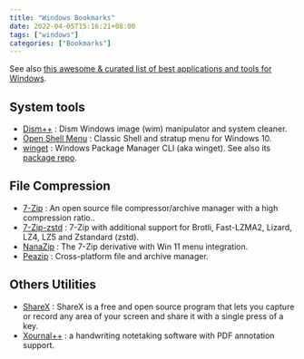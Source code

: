 ```yaml
---
title: "Windows Bookmarks"
date: 2022-04-05T15:16:21+08:00
tags: ["windows"]
categories: ["Bookmarks"]
---
```


See also [this awesome & curated list of best applications and tools for Windows](https://github.com/Awesome-Windows/Awesome).

<!--more-->

## System tools

- [Dism++](https://github.com/Chuyu-Team/Dism-Multi-language) : Dism Windows image (wim) manipulator and system cleaner.
- [Open Shell Menu](https://github.com/Open-Shell/Open-Shell-Menu) : Classic Shell and stratup menu for Windows 10.
- [winget](https://github.com/microsoft/winget-cli) : Windows Package Manager CLI (aka winget). See also its [package repo](https://github.com/microsoft/winget-pkgs).

## File Compression

- [7-Zip](https://www.7-zip.org/) : An open source file compressor/archive manager with a high compression ratio..
- [7-Zip-zstd](https://github.com/mcmilk/7-Zip-zstd) : 7-Zip with additional support for Brotli, Fast-LZMA2, Lizard, LZ4, LZ5 and Zstandard (zstd).
- [NanaZip](https://github.com/M2Team/NanaZip) : The 7-Zip derivative with Win 11 menu integration.
- [Peazip](https://github.com/peazip/PeaZip) : Cross-platform file and archive manager.

## Others Utilities

- [ShareX](https://github.com/ShareX/ShareX) : ShareX is a free and open source program that lets you capture or record any area of your screen and share it with a single press of a key.
- [Xournal++](https://github.com/xournalpp/xournalpp) : a handwriting notetaking software with PDF annotation support.
